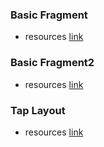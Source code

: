 ### Basic Fragment
* resources [link](https://github.com/RicheyHans/-Android-Android_Studio_Lecture/tree/master/FragmentBasic_170928)

### Basic Fragment2
* resources [link](https://github.com/RicheyHans/-Android-Android_Studio_Lecture/tree/master/FragmentBasic2_170927)

### Tap Layout
* resources [link](https://github.com/RicheyHans/-Android-Android_Studio_Lecture/tree/master/TapLayout_170927)
